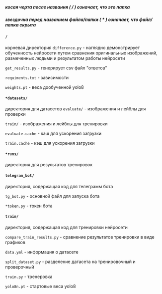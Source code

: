 ##### косая черта после названия ( / ) означает, что это папка
##### звездочка перед названием файла/папки ( * ) означает, что файл/папка скрыта
#### `/`
корневая директория
`difference.py` - наглядно демонстрирует обученность нейросети путем сравнения оригинальных изображений, размеченных людьми и результатом работы нейросети

`get_results.py` - генерирует csv файл "ответов"

`requiments.txt` - зависимости

`weights.pt` - веса дообученной yolo8

#### `*datasets/`
директория для датасетов
`evaluate/` - изображения и лейблы для проверки

`train/` - изображения и лейблы для тренировки

`evaluate.cache` - кэш для ускорения загрузки

`train.cache` - кэш для ускорения загрузки

#### `*runs/`
директория для результатов тренировок

#### `telegram_bot/`
директория, содержащая код для телеграмм бота

`tg_bot.py` - основной файл для запуска бота

`*token.py` - токен бота

#### `train/`
директория, содержащая код для тренировки нейросети

`compare_train_results.py` - сравнение результатов тренировки в виде графиков

`data.yml` - информация о датасете

`split_dataset.py` - разделение датасета на тренировочный и проверочный

`train.py` -  тренеровка

`yolo8n.pt` - стартовые веса yolo8